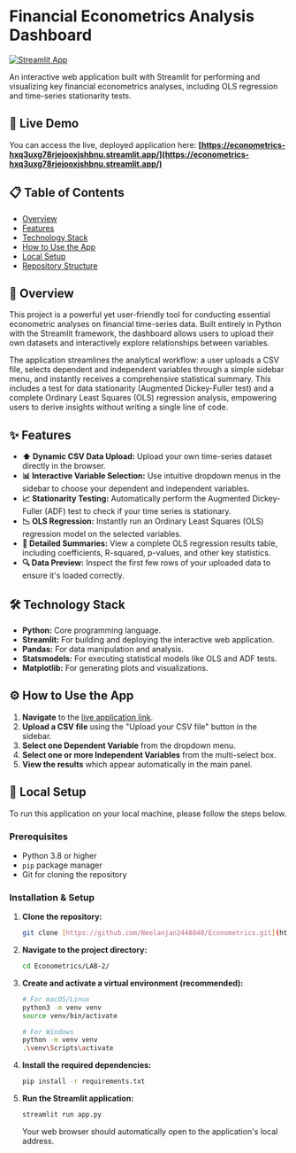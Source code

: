# Financial Econometrics Analysis Dashboard

[![Streamlit App](https://static.streamlit.io/badges/streamlit_badge_black_white.svg)](https://econometrics-hxq3uxg78rjejooxjshbnu.streamlit.app/)

An interactive web application built with Streamlit for performing and visualizing key financial econometrics analyses, including OLS regression and time-series stationarity tests.

## 🚀 Live Demo

You can access the live, deployed application here:
**[https://econometrics-hxq3uxg78rjejooxjshbnu.streamlit.app/](https://econometrics-hxq3uxg78rjejooxjshbnu.streamlit.app/)**

## 📋 Table of Contents

- [Overview](#-overview)
- [Features](#-features)
- [Technology Stack](#-technology-stack)
- [How to Use the App](#-how-to-use-the-app)
- [Local Setup](#-local-setup)
- [Repository Structure](#-repository-structure)

## 📖 Overview

This project is a powerful yet user-friendly tool for conducting essential econometric analyses on financial time-series data. Built entirely in Python with the Streamlit framework, the dashboard allows users to upload their own datasets and interactively explore relationships between variables.

The application streamlines the analytical workflow: a user uploads a CSV file, selects dependent and independent variables through a simple sidebar menu, and instantly receives a comprehensive statistical summary. This includes a test for data stationarity (Augmented Dickey-Fuller test) and a complete Ordinary Least Squares (OLS) regression analysis, empowering users to derive insights without writing a single line of code.

## ✨ Features

- **⬆️ Dynamic CSV Data Upload:** Upload your own time-series dataset directly in the browser.
- **📊 Interactive Variable Selection:** Use intuitive dropdown menus in the sidebar to choose your dependent and independent variables.
- **📈 Stationarity Testing:** Automatically perform the Augmented Dickey-Fuller (ADF) test to check if your time series is stationary.
- **📉 OLS Regression:** Instantly run an Ordinary Least Squares (OLS) regression model on the selected variables.
- **📄 Detailed Summaries:** View a complete OLS regression results table, including coefficients, R-squared, p-values, and other key statistics.
- **🔍 Data Preview:** Inspect the first few rows of your uploaded data to ensure it's loaded correctly.

## 🛠️ Technology Stack

- **Python:** Core programming language.
- **Streamlit:** For building and deploying the interactive web application.
- **Pandas:** For data manipulation and analysis.
- **Statsmodels:** For executing statistical models like OLS and ADF tests.
- **Matplotlib:** For generating plots and visualizations.

## ⚙️ How to Use the App

1.  **Navigate** to the [live application link](https://econometrics-hxq3uxg78rjejooxjshbnu.streamlit.app/).
2.  **Upload a CSV file** using the "Upload your CSV file" button in the sidebar.
3.  **Select one Dependent Variable** from the dropdown menu.
4.  **Select one or more Independent Variables** from the multi-select box.
5.  **View the results** which appear automatically in the main panel.

## 🚀 Local Setup

To run this application on your local machine, please follow the steps below.

### Prerequisites

- Python 3.8 or higher
- `pip` package manager
- Git for cloning the repository

### Installation & Setup

1.  **Clone the repository:**
    ```sh
    git clone [https://github.com/Neelanjan2448040/Econometrics.git](https://github.com/Neelanjan2448040/Econometrics.git)
    ```

2.  **Navigate to the project directory:**
    ```sh
    cd Econometrics/LAB-2/
    ```

3.  **Create and activate a virtual environment (recommended):**
    ```sh
    # For macOS/Linux
    python3 -m venv venv
    source venv/bin/activate

    # For Windows
    python -m venv venv
    .\venv\Scripts\activate
    ```

4.  **Install the required dependencies:**
    ```sh
    pip install -r requirements.txt
    ```

5.  **Run the Streamlit application:**
    ```sh
    streamlit run app.py
    ```
    Your web browser should automatically open to the application's local address.